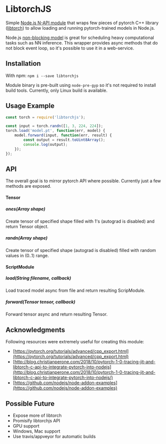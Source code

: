 # LibtorchJS

Simple [Node.js N-API module](https://nodejs.org/api/n-api.html) that wraps few pieces of pytorch C++ library ([libtorch](https://pytorch.org/cppdocs/)) to allow loading and running pytorch-trained models in Node.js.

Node.js [non-blocking model](https://nodejs.org/en/docs/guides/dont-block-the-event-loop/) is great for scheduling heavy computational tasks such as NN inference.
This wrapper provides async methods that do not block event loop, so it's possible to use it in a web-service.

## Installation

With npm: `npm i --save libtorchjs`

Module binary is pre-built using `node-pre-gyp` so it's not required to install build tools. 
Currently, only Linux build is available.

## Usage Example

```javascript
const torch = require('libtorchjs');

const input = torch.randn([1, 3, 224, 224]);
torch.load('model.pt', function(err, model) {
    model.forward(input, function(err, result) {
        const output = result.toUint8Array();
        console.log(output);
    });
});
```

## API
The overall goal is to mirror pytorch API where possible. Currently just a few methods are exposed.

#### Tensor
##### ones(Array shape)
Create tensor of specified shape filled with 1's (autograd is disabled) and return Tensor object.

##### randn(Array shape)
Create tensor of specified shape (autograd is disabled) filled with random values in (0..1) range.

#### ScriptModule
##### load(String filename, callback)
Load traced model async from file and return resulting ScripModule. 

##### forward(Tensor tensor, callback)
Forward tensor async and return resulting Tensor.

## Acknowledgments
Following resources were extremely useful for creating this module:
 * [https://pytorch.org/tutorials/advanced/cpp_export.html](https://pytorch.org/tutorials/advanced/cpp_export.html)
 * [http://blog.christianperone.com/2018/10/pytorch-1-0-tracing-jit-and-libtorch-c-api-to-integrate-pytorch-into-nodejs](http://blog.christianperone.com/2018/10/pytorch-1-0-tracing-jit-and-libtorch-c-api-to-integrate-pytorch-into-nodejs/)
 * [https://github.com/nodejs/node-addon-examples](https://github.com/nodejs/node-addon-examples)

## Possible Future
 * Expose more of libtorch
 * Promisify libtorchjs API
 * GPU support
 * Windows, Mac support
 * Use travis/appveyor for automatic builds
